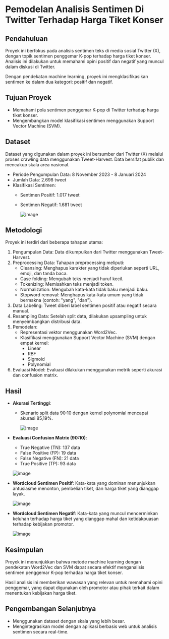 # Pemodelan Analisis Sentimen Di Twitter Terhadap Harga Tiket Konser 
## Pendahuluan
Proyek ini berfokus pada analisis sentimen teks di media sosial Twitter (X), dengan topik sentimen penggemar K-pop terhadap harga tiket konser. Analisis ini dilakukan untuk memahami opini positif dan negatif yang muncul dalam diskusi di Twitter. 

Dengan pendekatan machine learning, proyek ini mengklasifikasikan sentimen ke dalam dua kategori: positif dan negatif.

## Tujuan Proyek
-	Memahami pola sentimen penggemar K-pop di Twitter terhadap harga tiket konser.
-	Mengembangkan model klasifikasi sentimen menggunakan Support Vector Machine (SVM).

## Dataset
Dataset yang digunakan dalam proyek ini bersumber dari Twitter (X) melalui proses crawling data menggunakan Tweet-Harvest. Data bersifat publik dan mencakup skala area nasional.
-	Periode Pengumpulan Data: 8 November 2023 - 8 Januari 2024
-	Jumlah Data: 2.698 tweet
-	Klasifikasi Sentimen:
    - Sentimen Positif: 1.017 tweet
    - Sentimen Negatif: 1.681 tweet

       ![image](https://github.com/user-attachments/assets/0a7e1762-0b6c-4748-a611-b2e59cfc8c52)

## Metodologi
Proyek ini terdiri dari beberapa tahapan utama:
1.	Pengumpulan Data: Data dikumpulkan dari Twitter menggunakan Tweet-Harvest.
2.	Preprocessing Data: Tahapan preprocessing meliputi:
    -	Cleansing: Menghapus karakter yang tidak diperlukan seperti URL, emoji, dan tanda baca.
    -	Case folding: Mengubah teks menjadi huruf kecil.
    -	Tokenizing: Memisahkan teks menjadi token.
    -	Normalization: Mengubah kata-kata tidak baku menjadi baku.
    -	Stopword removal: Menghapus kata-kata umum yang tidak bermakna (contoh: "yang", "dan").
3.	Data Labeling: Tweet diberi label sentimen positif atau negatif secara manual.
4.	Resampling Data: Setelah split data, dilakukan upsampling untuk menyeimbangkan distribusi data.
5.	Pemodelan:
    -	Representasi vektor menggunakan Word2Vec.
    - Klasifikasi menggunakan Support Vector Machine (SVM) dengan empat kernel: 
        -	Linear
        -	RBF
        -	Sigmoid
        -	Polynomial
6.	Evaluasi Model: Evaluasi dilakukan menggunakan metrik seperti akurasi dan confusion matrix.

## Hasil
-	**Akurasi Tertinggi**:
    - Skenario split data 90:10 dengan kernel polynomial mencapai akurasi 85,19%.

      ![image](https://github.com/user-attachments/assets/03a0ffdb-3e5d-47ab-9532-01f34e5ee4e6)

-	**Evaluasi Confusion Matrix (90:10)**:
    -	True Negative (TN): 137 data
    -	False Positive (FP): 19 data
    -	False Negative (FN): 21 data
    -	True Positive (TP): 93 data

      ![image](https://github.com/user-attachments/assets/5f97b684-b92f-45b8-b5af-359c0988b3bc)

-	**Wordcloud Sentimen Positif**: Kata-kata yang dominan menunjukkan antusiasme menonton, pembelian tiket, dan harga tiket yang dianggap layak.

      ![image](https://github.com/user-attachments/assets/9298667d-39f0-4017-884b-03afa2f9c352)

-	**Wordcloud Sentimen Negatif**: Kata-kata yang muncul mencerminkan keluhan terhadap harga tiket yang dianggap mahal dan ketidakpuasan terhadap kebijakan promotor.

      ![image](https://github.com/user-attachments/assets/527c1605-5163-4ab8-9c1e-f9e802719263)


## Kesimpulan
Proyek ini menunjukkan bahwa metode machine learning dengan pendekatan Word2Vec dan SVM dapat secara efektif menganalisis sentimen penggemar K-pop terhadap harga tiket konser. 

Hasil analisis ini memberikan wawasan yang relevan untuk memahami opini penggemar, yang dapat digunakan oleh promotor atau pihak terkait dalam menentukan kebijakan harga tiket.

## Pengembangan Selanjutnya
-	Menggunakan dataset dengan skala yang lebih besar.
-	Mengintegrasikan model dengan aplikasi berbasis web untuk analisis sentimen secara real-time.
